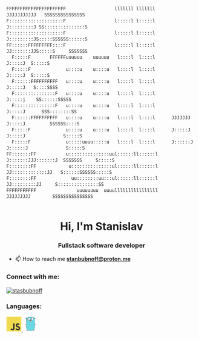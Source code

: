 ``` properties

                                                                                                          
                                                                                                          
FFFFFFFFFFFFFFFFFFFFFF                  lllllll lllllll                JJJJJJJJJJJ   SSSSSSSSSSSSSSS      
F::::::::::::::::::::F                  l:::::l l:::::l                J:::::::::J SS:::::::::::::::S     
F::::::::::::::::::::F                  l:::::l l:::::l                J:::::::::JS:::::SSSSSS::::::S     
FF::::::FFFFFFFFF::::F                  l:::::l l:::::l                JJ:::::::JJS:::::S     SSSSSSS     
  F:::::F       FFFFFFuuuuuu    uuuuuu   l::::l  l::::l                  J:::::J  S:::::S                 
  F:::::F             u::::u    u::::u   l::::l  l::::l                  J:::::J  S:::::S                 
  F::::::FFFFFFFFFF   u::::u    u::::u   l::::l  l::::l                  J:::::J   S::::SSSS              
  F:::::::::::::::F   u::::u    u::::u   l::::l  l::::l                  J:::::j    SS::::::SSSSS         
  F:::::::::::::::F   u::::u    u::::u   l::::l  l::::l                  J:::::J      SSS::::::::SS       
  F::::::FFFFFFFFFF   u::::u    u::::u   l::::l  l::::l      JJJJJJJ     J:::::J         SSSSSS::::S      
  F:::::F             u::::u    u::::u   l::::l  l::::l      J:::::J     J:::::J              S:::::S     
  F:::::F             u:::::uuuu:::::u   l::::l  l::::l      J::::::J   J::::::J              S:::::S     
FF:::::::FF           u:::::::::::::::uul::::::ll::::::l     J:::::::JJJ:::::::J  SSSSSSS     S:::::S     
F::::::::FF            u:::::::::::::::ul::::::ll::::::l      JJ:::::::::::::JJ   S::::::SSSSSS:::::S     
F::::::::FF             uu::::::::uu:::ul::::::ll::::::l        JJ:::::::::JJ     S:::::::::::::::SS      
FFFFFFFFFFF               uuuuuuuu  uuuullllllllllllllll          JJJJJJJJJ        SSSSSSSSSSSSSSS        
                                                                                                                               
```

<h1 align="center">Hi, I'm Stanislav</h1>
<h3 align="center">Fullstack software developer</h3>

- 📫 How to reach me **stanbubnoff@proton.me**

<h3 align="left">Connect with me:</h3>

<p align="left">
<a href="https://twitter.com/stasbubnoff" target="blank"><img align="center" src="https://raw.githubusercontent.com/rahuldkjain/github-profile-readme-generator/master/src/images/icons/Social/twitter.svg" alt="stasbubnoff" height="30" width="40" /></a>
</p>

<h3 align="left">Languages:</h3>
<a href="https://developer.mozilla.org/en-US/docs/Web/JavaScript" target="_blank" rel="noreferrer"> <img src="https://raw.githubusercontent.com/devicons/devicon/master/icons/javascript/javascript-original.svg" alt="javascript" width="40" height="40"/> </a> <a href="https://golang.org" target="_blank" rel="noreferrer"> <img src="https://raw.githubusercontent.com/devicons/devicon/master/icons/go/go-original.svg" alt="go" width="40" height="40"/> </a>

